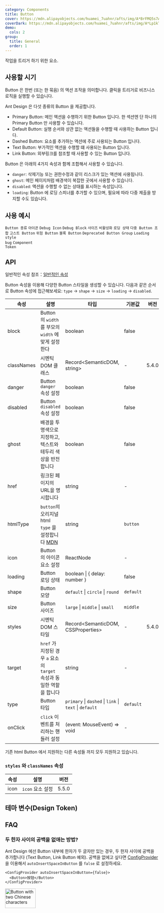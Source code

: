 ```yaml
---
category: Components
title: Button
cover: https://mdn.alipayobjects.com/huamei_7uahnr/afts/img/A*BrFMQ5s7AAQAAAAAAAAAAAAADrJ8AQ/original
coverDark: https://mdn.alipayobjects.com/huamei_7uahnr/afts/img/A*Lp1kTYmSsgoAAAAAAAAAAAAADrJ8AQ/original
demo:
  cols: 2
group:
  title: General
  order: 1
---
```


작업을 트리거 하기 위한 요소.

## 사용할 시기

Button 은 한번 (또는 한 묶음) 의 액션 조작을 의미합니다. 클릭을 트리거로 비즈니스 로직을 실행할 수 있습니다.

Ant Design 은 다섯 종류의 Button 을 제공합니다.

- Primary Button: 메인 액션을 수행하기 위한 Button 입니다. 한 섹션엔 단 하나의 Primary Button 만 사용할 수 있습니다.
- Default Button: 실행 순서와 상관 없는 액션들을 수행할 때 사용하는 Button 입니다.
- Dashed Button: 요소를 추가하는 액션에 주로 사용되는 Button 입니다.
- Text Button: 부가적인 액션을 수행할 떄 사용되는 Button 입니다.
- Link Button: 외부링크를 참조할 때 사용할 수 있는 Button 입니다.

Button 은 아래의 4가지 속성과 함께 조합해서 사용할 수 있습니다.

- `danger`: 삭제기능 또는 권한수정과 같이 리스크가 있는 액션에 사용됩니다.
- `ghost`: 메인 페이지처럼 배경색이 복잡한 곳에서 사용할 수 있습니다.
- `disabled`: 액션을 수행할 수 없는 상태를 표시하는 속성입니다.
- `loading`: Button 에 로딩 스피너를 추가할 수 있으며, 필요에 따라 다중 제출을 방지할 수도 있습니다.

## 사용 예시

<!-- prettier-ignore -->
<code src="./demo/basic.tsx">Button 종류</code>
<code src="./demo/icon.tsx">아이콘</code>
<code src="./demo/debug-icon.tsx" debug>Debug Icon</code>
<code src="./demo/debug-block.tsx" debug>Debug Block</code>
<code src="./demo/size.tsx">사이즈</code>
<code src="./demo/disabled.tsx">비활성화</code>
<code src="./demo/loading.tsx">로딩 상태</code>
<code src="./demo/multiple.tsx">다중 Button 조합</code>
<code src="./demo/ghost.tsx">고스트 Button</code>
<code src="./demo/danger.tsx">위험 Button</code>
<code src="./demo/block.tsx">블록 Button</code>
<code src="./demo/legacy-group.tsx" debug>Deprecated Button Group</code>
<code src="./demo/chinese-chars-loading.tsx" debug>Loading style bug</code>
<code src="./demo/component-token.tsx" debug>Component Token</code>

## API

일반적인 속성 참조：[일반적인 속성](/docs/react/common-props)

Button 속성을 이용해 다양한 Button 스타일을 생성할 수 있습니다. 다음과 같은 순서로 Button 속성에 접근해보세요: `type` -> `shape` -> `size` -> `loading` -> `disabled`.

| 속성 | 설명 | 타입 | 기본값 | 버전 |
| --- | --- | --- | --- | --- |
| block | Button 의 `width` 를 부모의 `width` 에 맞게 설정한다 | boolean | false |  |
| classNames | 시멘틱 DOM 클래스 | Record<SemanticDOM, string> | - | 5.4.0 |
| danger | Button `danger` 속성 설정 | boolean | false |  |
| disabled | Button `disabled` 속성 설정 | boolean | false |  |
| ghost | 배경을 투명색으로 지정하고, 텍스트와 테두리 색상을 반전합니다 | boolean | false |  |
| href | 링크된 페이지의 URL을 명시합니다 | string | - |  |
| htmlType | `button`의 오리지널 html `type` 을 설정합니다 [MDN](https://developer.mozilla.org/en-US/docs/Web/HTML/Element/button#attr-type) | string | `button` |  |
| icon | Button 의 아이콘 요소 설정 | ReactNode | - |  |
| loading | Button 로딩 상태 | boolean \| { delay: number } | false |  |
| shape | Button 모양 | `default` \| `circle` \| `round` | `default` |  |
| size | Button 사이즈 | `large` \| `middle` \| `small` | `middle` |  |
| styles | 시멘틱 DOM 스타일 | Record<SemanticDOM, CSSProperties> | - | 5.4.0 |
| target | `href` 가 지정된 경우 `a` 요소의 `target` 속성과 동일한 역할을 합니다 | string | - |  |
| type | Button 타입 | `primary` \| `dashed` \| `link` \| `text` \| `default` | `default` |  |
| onClick | `click` 이벤트를 처리하는 핸들러 설정 | (event: MouseEvent) => void | - |  |

기존 html Button 에서 지원하는 다른 속성들 까지 모두 지원하고 있습니다.

### `styles` 와 `classNames` 속성

| 속성 | 설명             | 버전  |
| ---- | ---------------- | ----- |
| icon | `icon` 요소 설정 | 5.5.0 |

## 테마 변수(Design Token)

<ComponentTokenTable component="Button"></ComponentTokenTable>

## FAQ

### 두 한자 사이의 공백을 없애는 방법?

Ant Design 에선 Button 내부에 한자가 두 글자만 있는 경우, 두 한자 사이에 공백을 추가합니다 (Text Button, Link Button 예외). 공백을 없에고 싶다면 [ConfigProvider](/components/config-provider/#api) 을 이용해서 `autoInsertSpaceInButton` 를 `false` 로 설정하세요.

```tsx
<ConfigProvider autoInsertSpaceInButton={false}>
  <Button>按钮</Button>
</ConfigProvider>
```

<img src="https://gw.alipayobjects.com/zos/antfincdn/MY%26THAPZrW/38f06cb9-293a-4b42-b183-9f443e79ffea.png" width="100px" height="64px" style="box-shadow: none; margin: 0;" alt="Button with two Chinese characters" />

<style>
.site-button-ghost-wrapper {
  padding: 16px;
  background: rgb(190, 200, 200);
}
</style>
